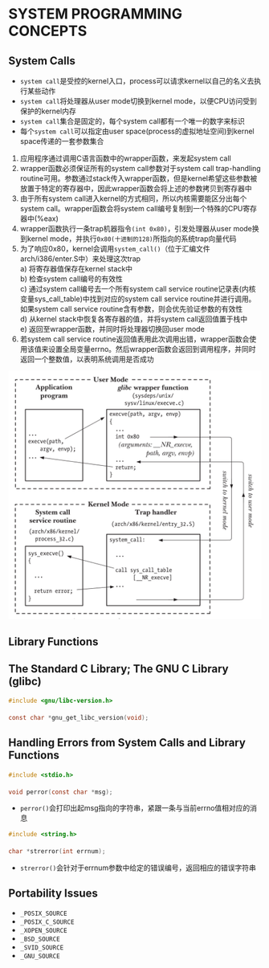 # SYSTEM PROGRAMMING CONCEPTS

## System Calls

- `system call`是受控的kernel入口，process可以请求kernel以自己的名义去执行某些动作
- `system call`将处理器从user mode切换到kernel mode，以便CPU访问受到保护的kernel内存
- `system call`集合是固定的，每个system call都有一个唯一的数字来标识
- 每个`system call`可以指定由user space(process的虚拟地址空间)到kernel space传递的一套参数集合

1. 应用程序通过调用C语言函数中的wrapper函数，来发起system call
2. wrapper函数必须保证所有的system call参数对于system call trap-handling
   routine可用。参数通过stack传入wrapper函数，但是kernel希望这些参数被放置于特定的寄存器中，因此wrapper函数会将上述的参数拷贝到寄存器中
3. 由于所有system call进入kernel的方式相同，所以内核需要能区分出每个system call。wrapper函数会将system call编号复制到一个特殊的CPU寄存器中(%eax)
4. wrapper函数执行一条trap机器指令`(int 0x80)`，引发处理器从user mode换到kernel mode，并执行`0x80(十进制的128)`所指向的系统trap向量代码
5. 为了响应0x80，kernel会调用`system_call()`（位于汇编文件arch/i386/enter.S中）来处理这次trap  
   a) 将寄存器值保存在kernel stack中  
   b) 检查system call编号的有效性  
   c) 通过system call编号去一个所有system call service routine记录表(内核变量sys_call_table)中找到对应的system call service
   routine并进行调用。如果system call service routine含有参数，则会优先验证参数的有效性  
   d) 从kernel stack中恢复各寄存器的值，并将system call返回值置于栈中  
   e) 返回至wrapper函数，并同时将处理器切换回user mode
6. 若system call service routine返回值表用此次调用出错，wrapper函数会使用该值来设置全局变量errno。然后wrapper函数会返回到调用程序，并同时返回一个整数值，以表明系统调用是否成功

![3-1.png](./img/3-1.png)

## Library Functions

## The Standard C Library; The GNU C Library (glibc)

```c
#include <gnu/libc-version.h>

const char *gnu_get_libc_version(void);
```

## Handling Errors from System Calls and Library Functions

```c
#include <stdio.h>

void perror(const char *msg);
```

- `perror()`会打印出起msg指向的字符串，紧跟一条与当前errno值相对应的消息

```c
#include <string.h>

char *strerror(int errnum);
```

- `strerror()`会针对于errnum参数中给定的错误编号，返回相应的错误字符串

## Portability Issues

- `_POSIX_SOURCE`
- `_POSIX_C_SOURCE`
- `_XOPEN_SOURCE`
- `_BSD_SOURCE`
- `_SVID_SOURCE`
- `_GNU_SOURCE`
